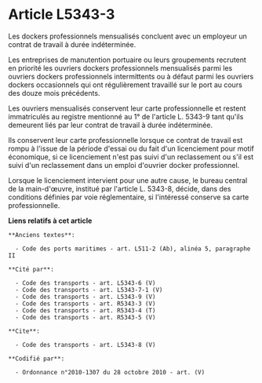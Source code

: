 # Article L5343-3

Les dockers professionnels mensualisés concluent avec un employeur un contrat de travail à durée indéterminée. 

Les entreprises de manutention portuaire ou leurs groupements recrutent en priorité les ouvriers dockers professionnels
mensualisés parmi les ouvriers dockers professionnels intermittents ou à défaut parmi les ouvriers dockers occasionnels qui
ont régulièrement travaillé sur le port au cours des douze mois précédents. 

Les ouvriers mensualisés conservent leur carte professionnelle et restent immatriculés au registre mentionné au 1° de
l'article L. 5343-9 tant qu'ils demeurent liés par leur contrat de travail à durée indéterminée. 

Ils conservent leur carte professionnelle lorsque ce contrat de travail est rompu à l'issue de la période d'essai ou du fait
d'un licenciement pour motif économique, si ce licenciement n'est pas suivi d'un reclassement ou s'il est suivi d'un
reclassement dans un emploi d'ouvrier docker professionnel. 

Lorsque le licenciement intervient pour une autre cause, le bureau central de la main-d'œuvre, institué par l'article L.
5343-8, décide, dans des conditions définies par voie réglementaire, si l'intéressé conserve sa carte professionnelle.

**Liens relatifs à cet article**

	**Anciens textes**:

	  - Code des ports maritimes - art. L511-2 (Ab), alinéa 5, paragraphe II

	**Cité par**:

	  - Code des transports - art. L5343-6 (V)
	  - Code des transports - art. L5343-7-1 (V)
	  - Code des transports - art. L5343-9 (V)
	  - Code des transports - art. R5343-3 (V)
	  - Code des transports - art. R5343-4 (T)
	  - Code des transports - art. R5343-5 (V)

	**Cite**:

	  - Code des transports - art. L5343-8 (V)

	**Codifié par**:

	  - Ordonnance n°2010-1307 du 28 octobre 2010 - art. (V)
